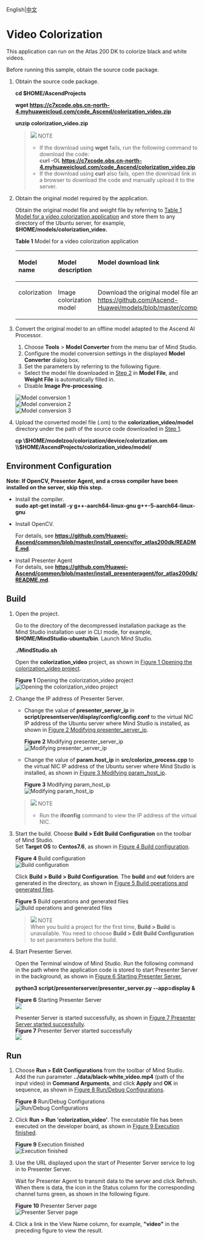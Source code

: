 English|[中文](README_EN.md)

# Video Colorization<a name="ZH-CN_TOPIC_0219122211"></a>

This application can run on the Atlas 200 DK to colorize black and white videos.

Before running this sample, obtain the source code package.

1. <a name="zh-cn_topic_0228757084_section8534138124114"></a>Obtain the source code package.
   
    **cd $HOME/AscendProjects**
   
    **wget https://c7xcode.obs.cn-north-4.myhuaweicloud.com/code_Ascend/colorization_video.zip**
   
    **unzip colorization_video.zip**
   
    > ![](public_sys-resources/icon-note.gif) NOTE 
    > - If the download using **wget** fails, run the following command to download the code:   
    **curl -OL https://c7xcode.obs.cn-north-4.myhuaweicloud.com/code_Ascend/colorization_video.zip**
    > - If the download using **curl** also fails, open the download link in a browser to download the code and manually upload it to the server.

2. <a name="zh-cn_topic_0219108795_li2074865610364"></a>Obtain the original model required by the application.
   
    Obtain the original model file and weight file by referring to [Table 1 Model for a video colorization application](#zh-cn_topic_0219108795_table19942111763710) and store them to any directory of the Ubuntu server, for example, **$HOME/models/colorization_video.**
   
    **Table 1** Model for a video colorization application
   
    <a name="zh-cn_topic_0219108795_table19942111763710"></a>
   
    <table><thead align="left"><tr id="zh-cn_topic_0219108795_row611318123710"><th class="cellrowborder" valign="top" width="11.959999999999999%" id="mcps1.2.4.1.1"><p id="zh-cn_topic_0219108795_p81141820376"><a name="zh-cn_topic_0219108795_p81141820376"></a><a name="zh-cn_topic_0219108795_p81141820376"></a>Model name</p>
    </th>
    <th class="cellrowborder" valign="top" width="8.07%" id="mcps1.2.4.1.2"><p id="zh-cn_topic_0219108795_p13181823711"><a name="zh-cn_topic_0219108795_p13181823711"></a><a name="zh-cn_topic_0219108795_p13181823711"></a>Model description</p>
    </th>
    <th class="cellrowborder" valign="top" width="79.97%" id="mcps1.2.4.1.3"><p id="zh-cn_topic_0219108795_p1717182378"><a name="zh-cn_topic_0219108795_p1717182378"></a><a name="zh-cn_topic_0219108795_p1717182378"></a>Model download link</p>
    </th>
    </tr>
    </thead>
    <tbody><tr id="zh-cn_topic_0219108795_row1119187377"><td class="cellrowborder" valign="top" width="11.959999999999999%" headers="mcps1.2.4.1.1 "><p id="zh-cn_topic_0219108795_p4745165253920"><a name="zh-cn_topic_0219108795_p4745165253920"></a><a name="zh-cn_topic_0219108795_p4745165253920"></a>colorization</p>
    </td>
    <td class="cellrowborder" valign="top" width="8.07%" headers="mcps1.2.4.1.2 "><p id="zh-cn_topic_0219108795_p1874515218391"><a name="zh-cn_topic_0219108795_p1874515218391"></a><a name="zh-cn_topic_0219108795_p1874515218391"></a>Image colorization model</p>
    </td>
    <td class="cellrowborder" valign="top" width="79.97%" headers="mcps1.2.4.1.3 "><p id="zh-cn_topic_0219108795_p611318163718"><a name="zh-cn_topic_0219108795_p611318163718"></a><a name="zh-cn_topic_0219108795_p611318163718"></a>Download the original model file and weight file by referring to README_en.md at <a href="https://github.com/Ascend-Huawei/models/blob/master/computer_vision/object_detect/colorization/README_en.md" target="_blank" rel="noopener noreferrer">https://github.com/Ascend-Huawei/models/blob/master/computer_vision/object_detect/colorization/README_en.md</a>. </p>
    </td>
    </tr>
    </tbody>
    </table>

3. Convert the original model to an offline model adapted to the Ascend AI Processor.
   
    1. Choose **Tools** \> **Model Converter** from the menu bar of Mind Studio.
    2. Configure the model conversion settings in the displayed **Model Converter** dialog box.
    3. Set the parameters by referring to the following figure.
      - Select the model file downloaded in [Step 2](#zh-cn_topic_0219108795_li2074865610364) in **Model File**, and **Weight File** is automatically filled in.
      - Disable **Image Pre-processing**.
   
    ![](figures/模型转换1.png "Model conversion 1")  
    ![](figures/模型转换2.png "Model conversion 2")  
    ![](figures/模型转换3.png "Model conversion 3")

5. Upload the converted model file (.om) to the **colorization_video/model** directory under the path of the source code downloaded in [Step 1](#zh-cn_topic_0228757084_section8534138124114).
   
   **cp \\$HOME/modelzoo/colorization/device/colorization.om \\$HOME/AscendProjects/colorization_video/model/**

## Environment Configuration

**Note: If OpenCV, Presenter Agent, and a cross compiler have been installed on the server, skip this step.**

- Install the compiler.  
  **sudo apt-get install -y g++\-aarch64-linux-gnu g++\-5-aarch64-linux-gnu**

- Install OpenCV.
  
    For details, see **https://github.com/Huawei-Ascend/common/blob/master/install_opencv/for_atlas200dk/README.md**.

- Install Presenter Agent  
    For details, see **https://github.com/Huawei-Ascend/common/blob/master/install_presenteragent/for_atlas200dk/README.md**.

## Build<a name="zh-cn_topic_0219108795_section3723145213347"></a>

1. Open the project.
   
    Go to the directory of the decompressed installation package as the Mind Studio installation user in CLI mode, for example, **$HOME/MindStudio-ubuntu/bin**. Launch Mind Studio.
   
    **./MindStudio.sh**
   
    Open the **colorization_video** project, as shown in [Figure 1 Opening the colorization_video project](#zh-cn_topic_0228461902_zh-cn_topic_0203223265_fig11106241192810).
   
    **Figure 1** Opening the colorization_video project<a name="zh-cn_topic_0228461902_zh-cn_topic_0203223265_fig11106241192810"></a>  
    ![](figures/打开colorization_video工程.png "Opening the colorization_video project") 

2. Change the IP address of Presenter Server.
   
    - Change the value of **presenter_server_ip** in **script/presentserver/display/config/config.conf** to the virtual NIC IP address of the Ubuntu server where Mind Studio is installed, as shown in [Figure 2 Modifying presenter_server_ip](#zh-cn_topic_0228461902_zh-cn_topic_0203223265_fig1110624110).
   
      **Figure 2** Modifying presenter_server_ip<a name="zh-cn_topic_0228461902_zh-cn_topic_0203223265_fig1110624110"></a>  
      ![](figures/presenter_server_ip.png "Modifying presenter_server_ip")
   
    - Change the value of **param.host_ip** in **src/colorize_process.cpp** to the virtual NIC IP address of the Ubuntu server where Mind Studio is installed, as shown in [Figure 3 Modifying param_host_ip](#zh-cn_topic_0228461902_zh-cn_topic_0203223265_fig11).
   
      **Figure 3** Modifying param_host_ip<a name="zh-cn_topic_0228461902_zh-cn_topic_0203223265_fig11"></a>  
      ![](figures/param_host_ip.png "Modifying param_host_ip")
   
    > ![](public_sys-resources/icon-note.gif) NOTE
    > - Run the **ifconfig** command to view the IP address of the virtual NIC.

3. Start the build. Choose **Build \> Edit Build Configuration** on the toolbar of Mind Studio.   
Set **Target OS** to **Centos7.6**, as shown in [Figure 4 Build configuration](#zh-cn_topic_0203223265_fig17414647130).
   
    **Figure 4** Build configuration<a name="zh-cn_topic_0203223265_fig17414647130"></a>  
    ![](figures/配置build.png "Build configuration")
   
    Click **Build \> Build \> Build Configuration**. The **build** and **out** folders are generated in the directory, as shown in [Figure 5 Build operations and generated files](#zh-cn_topic_0203223265_fig1741464713019).
   
    **Figure 5** Build operations and generated files<a name="zh-cn_topic_0203223265_fig1741464713019"></a>  
    ![](figures/编译操作及生成文件.png "Build operations and generated files")
   
    > ![](public_sys-resources/icon-notice.gif) NOTE   
    When you build a project for the first time, **Build \> Build** is unavailable. You need to choose **Build \> Edit Build Configuration** to set parameters before the build.

4. Start Presenter Server.
   
    Open the Terminal window of Mind Studio. Run the following command in the path where the application code is stored to start Presenter Server in the background, as shown in [Figure 6 Starting Presenter Server.](#zh-cn_topic_0228461904_zh-cn_topic_0203223294_fig423515251067)
   
    **python3 script/presenterserver/presenter_server.py --app=display &**
   
    **Figure 6** Starting Presenter Server <a name="zh-cn_topic_0228461904_zh-cn_topic_0203223294_fig423515251067"></a>  
    ![](figures/presentserver1.png)
   
    Presenter Server is started successfully, as shown in [Figure 7 Presenter Server started successfully](#zh-cn_topic_0228461904_zh-cn_topic_0203223294_fig423).   
    **Figure 7** Presenter Server started successfully<a name="zh-cn_topic_0228461904_zh-cn_topic_0203223294_fig423"></a>  
    ![](figures/presentserver2.png)

## Run<a name="zh-cn_topic_0219108795_section1620073406"></a>

1. Choose **Run \> Edit Configurations** from the toolbar of Mind Studio.   
    Add the run parameter **../data/black-white_video.mp4** (path of the input video) in **Command Arguments**, and click **Apply** and **OK** in sequence, as shown in [Figure 8 Run/Debug Configurations](#zh-cn_topic_0203223265_fig93931954162720).
   
    **Figure 8** Run/Debug Configurations<a name="zh-cn_topic_0203223265_fig93931954162720"></a>  
    ![](figures/配置run.png "Run/Debug Configurations")

2. Click **Run \> Run 'colorization_video’**. The executable file has been executed on the developer board, as shown in [Figure 9 Execution finished](#zh-cn_topic_0203223265_fig93931954162719).
   
    **Figure 9** Execution finished<a name="zh-cn_topic_0203223265_fig93931954162719"></a>  
    ![](figures/程序已执行示意图.png "Execution finished")

3. Use the URL displayed upon the start of Presenter Server service to log in to Presenter Server.
   
    Wait for Presenter Agent to transmit data to the server and click Refresh. When there is data, the icon in the Status column for the corresponding channel turns green, as shown in the following figure.
   
    **Figure 10** Presenter Server page<a  name="zh-cn_topic_0228461904_zh-cn_topic_0203223294_fig113691556202312"></a>  
    ![](figures/Presenter-Server界面.png "Presenter Server page")

4. Click a link in the View Name column, for example, **"video"** in the preceding figure to view the result.